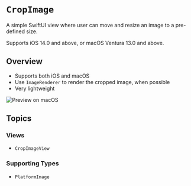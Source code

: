 # ``CropImage``

A simple SwiftUI view where user can move and resize an image to a pre-defined size.

Supports iOS 14.0 and above, or macOS Ventura 13.0 and above.

## Overview

- Supports both iOS and macOS
- Use `ImageRenderer` to render the cropped image, when possible
- Very lightweight

![Preview on macOS](macos)

## Topics

### Views

- ``CropImageView``

### Supporting Types

- ``PlatformImage``
